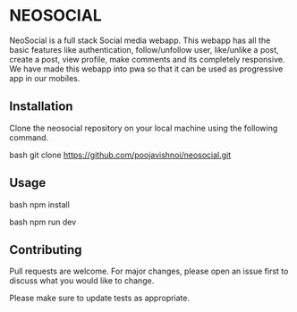 # NEOSOCIAL

NeoSocial is a full stack Social media webapp. This webapp has all the basic features like authentication, follow/unfollow user, like/unlike a post, create a post, view profile, make comments and its completely responsive. We have made this webapp into pwa so that it can be used as progressive app in our mobiles.

## Installation

Clone the neosocial repository on your local machine using the following command.

bash
git clone https://github.com/poojavishnoi/neosocial.git


## Usage

bash
npm install 

bash
npm run dev 


## Contributing
Pull requests are welcome. For major changes, please open an issue first to discuss what you would like to change.

Please make sure to update tests as appropriate.
